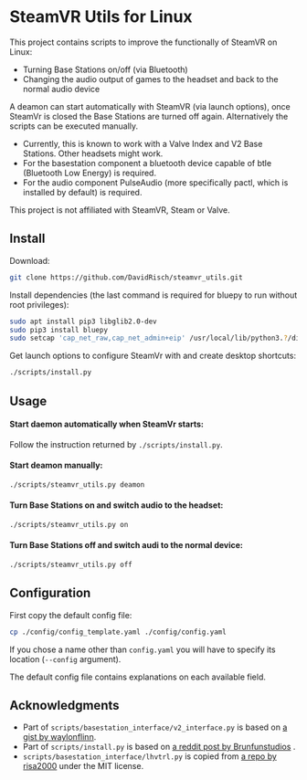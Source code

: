 # SteamVR Utils for Linux

This project contains scripts to improve the functionally of SteamVR on Linux:

- Turning Base Stations on/off (via Bluetooth)
- Changing the audio output of games to the headset and back to the normal audio device

A deamon can start automatically with SteamVR (via launch options), once SteamVr is closed the Base Stations are turned
off again. Alternatively the scripts can be executed manually.

- Currently, this is known to work with a Valve Index and V2 Base Stations. Other headsets might work.
- For the basestation component a bluetooth device capable of btle (Bluetooth Low Energy) is required.
- For the audio component PulseAudio (more specifically pactl, which is installed by default) is required.

This project is not affiliated with SteamVR, Steam or Valve.

## Install

Download:

```bash
git clone https://github.com/DavidRisch/steamvr_utils.git
```

Install dependencies (the last command is required for bluepy to run without root privileges):

```bash
sudo apt install pip3 libglib2.0-dev
sudo pip3 install bluepy
sudo setcap 'cap_net_raw,cap_net_admin+eip' /usr/local/lib/python3.?/dist-packages/bluepy/bluepy-helper
```

Get launch options to configure SteamVr with and create desktop shortcuts:

```bash
./scripts/install.py
```

## Usage

#### Start daemon automatically when SteamVr starts:

Follow the instruction returned by `./scripts/install.py`.

#### Start deamon manually:

```bash
./scripts/steamvr_utils.py deamon
```

#### Turn Base Stations on and switch audio to the headset:

```bash
./scripts/steamvr_utils.py on
```

#### Turn Base Stations off and switch audi to the normal device:

```bash
./scripts/steamvr_utils.py off
```

## Configuration

First copy the default config file:

```bash
cp ./config/config_template.yaml ./config/config.yaml
```

If you chose a name other than `config.yaml` you will have to specify its location (`--config` argument).

The default config file contains explanations on each available field.

## Acknowledgments

- Part of `scripts/basestation_interface/v2_interface.py` is based
  on [a gist by waylonflinn](https://gist.github.com/waylonflinn/d525e08674ec3abb5c98cd41d1fd2f24).
- Part of `scripts/install.py` is based
  on [a reddit post by Brunfunstudios](https://np.reddit.com/r/virtualreality_linux/comments/g02bi5/automatically_turn_on_and_off_base_stations_when/)
  .
- `scripts/basestation_interface/lhvtrl.py` is copied from [a repo by risa2000](https://github.com/risa2000) under the
  MIT license.
